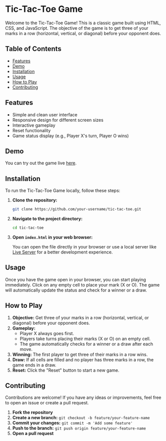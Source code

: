 # Tic-Tac-Toe Game

Welcome to the Tic-Tac-Toe Game! This is a classic game built using HTML, CSS, and JavaScript. The objective of the game is to get three of your marks in a row (horizontal, vertical, or diagonal) before your opponent does.

## Table of Contents

- [Features](#features)
- [Demo](#demo)
- [Installation](#installation)
- [Usage](#usage)
- [How to Play](#how-to-play)
- [Contributing](#contributing)

## Features

- Simple and clean user interface
- Responsive design for different screen sizes
- Interactive gameplay
- Reset functionality
- Game status display (e.g., Player X's turn, Player O wins)

## Demo

You can try out the game live [here](https://example.com/tic-tac-toe).

## Installation

To run the Tic-Tac-Toe Game locally, follow these steps:

1. **Clone the repository:**

    ```sh
    git clone https://github.com/your-username/tic-tac-toe.git
    ```

2. **Navigate to the project directory:**

    ```sh
    cd tic-tac-toe
    ```

3. **Open `index.html` in your web browser:**

    You can open the file directly in your browser or use a local server like [Live Server](https://marketplace.visualstudio.com/items?itemName=ritwickdey.LiveServer) for a better development experience.

## Usage

Once you have the game open in your browser, you can start playing immediately. Click on any empty cell to place your mark (X or O). The game will automatically update the status and check for a winner or a draw.

## How to Play

1. **Objective:** Get three of your marks in a row (horizontal, vertical, or diagonal) before your opponent does.
2. **Gameplay:**
   - Player X always goes first.
   - Players take turns placing their marks (X or O) on an empty cell.
   - The game automatically checks for a winner or a draw after each move.
3. **Winning:** The first player to get three of their marks in a row wins.
4. **Draw:** If all cells are filled and no player has three marks in a row, the game ends in a draw.
5. **Reset:** Click the "Reset" button to start a new game.

## Contributing

Contributions are welcome! If you have any ideas or improvements, feel free to open an issue or create a pull request.

1. **Fork the repository**
2. **Create a new branch:** `git checkout -b feature/your-feature-name`
3. **Commit your changes:** `git commit -m 'Add some feature'`
4. **Push to the branch:** `git push origin feature/your-feature-name`
5. **Open a pull request**



